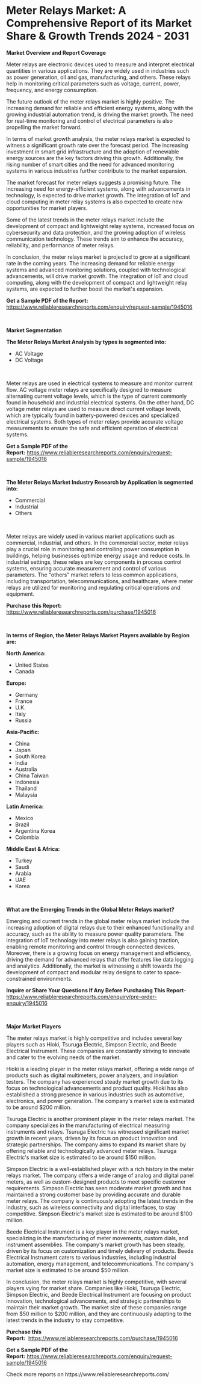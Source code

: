 <p><h1>Meter Relays Market: A Comprehensive Report of its Market Share & Growth Trends 2024 - 2031</h1></p><p><strong>Market Overview and Report Coverage</strong></p>
<p><p>Meter relays are electronic devices used to measure and interpret electrical quantities in various applications. They are widely used in industries such as power generation, oil and gas, manufacturing, and others. These relays help in monitoring critical parameters such as voltage, current, power, frequency, and energy consumption.</p><p>The future outlook of the meter relays market is highly positive. The increasing demand for reliable and efficient energy systems, along with the growing industrial automation trend, is driving the market growth. The need for real-time monitoring and control of electrical parameters is also propelling the market forward.</p><p>In terms of market growth analysis, the meter relays market is expected to witness a significant growth rate over the forecast period. The increasing investment in smart grid infrastructure and the adoption of renewable energy sources are the key factors driving this growth. Additionally, the rising number of smart cities and the need for advanced monitoring systems in various industries further contribute to the market expansion.</p><p>The market forecast for meter relays suggests a promising future. The increasing need for energy-efficient systems, along with advancements in technology, is expected to drive market growth. The integration of IoT and cloud computing in meter relay systems is also expected to create new opportunities for market players.</p><p>Some of the latest trends in the meter relays market include the development of compact and lightweight relay systems, increased focus on cybersecurity and data protection, and the growing adoption of wireless communication technology. These trends aim to enhance the accuracy, reliability, and performance of meter relays.</p><p>In conclusion, the meter relays market is projected to grow at a significant rate in the coming years. The increasing demand for reliable energy systems and advanced monitoring solutions, coupled with technological advancements, will drive market growth. The integration of IoT and cloud computing, along with the development of compact and lightweight relay systems, are expected to further boost the market's expansion.</p></p>
<p><strong>Get a Sample PDF of the Report:</strong> <a href="https://www.reliableresearchreports.com/enquiry/request-sample/1945016">https://www.reliableresearchreports.com/enquiry/request-sample/1945016</a></p>
<p>&nbsp;</p>
<p><strong>Market Segmentation</strong></p>
<p><strong>The Meter Relays Market Analysis by types is segmented into:</strong></p>
<p><ul><li>AC Voltage</li><li>DC Voltage</li></ul></p>
<p>&nbsp;</p>
<p><p>Meter relays are used in electrical systems to measure and monitor current flow. AC voltage meter relays are specifically designed to measure alternating current voltage levels, which is the type of current commonly found in household and industrial electrical systems. On the other hand, DC voltage meter relays are used to measure direct current voltage levels, which are typically found in battery-powered devices and specialized electrical systems. Both types of meter relays provide accurate voltage measurements to ensure the safe and efficient operation of electrical systems.</p></p>
<p><strong>Get a Sample PDF of the Report:</strong>&nbsp;<a href="https://www.reliableresearchreports.com/enquiry/request-sample/1945016">https://www.reliableresearchreports.com/enquiry/request-sample/1945016</a></p>
<p>&nbsp;</p>
<p><strong>The Meter Relays Market Industry Research by Application is segmented into:</strong></p>
<p><ul><li>Commercial</li><li>Industrial</li><li>Others</li></ul></p>
<p>&nbsp;</p>
<p><p>Meter relays are widely used in various market applications such as commercial, industrial, and others. In the commercial sector, meter relays play a crucial role in monitoring and controlling power consumption in buildings, helping businesses optimize energy usage and reduce costs. In industrial settings, these relays are key components in process control systems, ensuring accurate measurement and control of various parameters. The "others" market refers to less common applications, including transportation, telecommunications, and healthcare, where meter relays are utilized for monitoring and regulating critical operations and equipment.</p></p>
<p><strong>Purchase this Report:</strong>&nbsp; <a href="https://www.reliableresearchreports.com/purchase/1945016">https://www.reliableresearchreports.com/purchase/1945016</a></p>
<p>&nbsp;</p>
<p><strong>In terms of Region, the Meter Relays Market Players available by Region are:</strong></p>
<p>
    <p> <strong> North America: </strong>
        <ul>
            <li>United States</li>
            <li>Canada</li>
        </ul>
        </p> 
    <p> <strong> Europe: </strong>
        <ul>
            <li>Germany</li>
            <li>France</li>
            <li>U.K.</li>
            <li>Italy</li>
            <li>Russia</li>
        </ul>
        </p> 
    <p> <strong> Asia-Pacific: </strong>
        <ul>
            <li>China</li>
            <li>Japan</li>
            <li>South Korea</li>
            <li>India</li>
            <li>Australia</li>
            <li>China Taiwan</li>
            <li>Indonesia</li>
            <li>Thailand</li>
            <li>Malaysia</li>
        </ul>
        </p> 
    <p> <strong> Latin America: </strong>
        <ul>
            <li>Mexico</li>
            <li>Brazil</li>
            <li>Argentina Korea</li>
            <li>Colombia</li>
        </ul>
        </p> 
    <p> <strong> Middle East & Africa: </strong>
        <ul>
            <li>Turkey</li>
            <li>Saudi</li>
            <li>Arabia</li>
            <li>UAE</li>
            <li>Korea</li>
        </ul>
    </p>
    </p>
<p>&nbsp;</p>
<p><strong>What are the Emerging Trends in the Global Meter Relays market?</strong></p>
<p><p>Emerging and current trends in the global meter relays market include the increasing adoption of digital relays due to their enhanced functionality and accuracy, such as the ability to measure power quality parameters. The integration of IoT technology into meter relays is also gaining traction, enabling remote monitoring and control through connected devices. Moreover, there is a growing focus on energy management and efficiency, driving the demand for advanced relays that offer features like data logging and analytics. Additionally, the market is witnessing a shift towards the development of compact and modular relay designs to cater to space-constrained environments.</p></p>
<p><strong>Inquire or Share Your Questions If Any Before Purchasing This Report</strong>- <a href="https://www.reliableresearchreports.com/enquiry/pre-order-enquiry/1945016">https://www.reliableresearchreports.com/enquiry/pre-order-enquiry/1945016</a></p>
<p>&nbsp;</p>
<p><strong>Major Market Players</strong></p>
<p><p>The meter relays market is highly competitive and includes several key players such as Hioki, Tsuruga Electric, Simpson Electric, and Beede Electrical Instrument. These companies are constantly striving to innovate and cater to the evolving needs of the market.</p><p>Hioki is a leading player in the meter relays market, offering a wide range of products such as digital multimeters, power analyzers, and insulation testers. The company has experienced steady market growth due to its focus on technological advancements and product quality. Hioki has also established a strong presence in various industries such as automotive, electronics, and power generation. The company's market size is estimated to be around $200 million.</p><p>Tsuruga Electric is another prominent player in the meter relays market. The company specializes in the manufacturing of electrical measuring instruments and relays. Tsuruga Electric has witnessed significant market growth in recent years, driven by its focus on product innovation and strategic partnerships. The company aims to expand its market share by offering reliable and technologically advanced meter relays. Tsuruga Electric's market size is estimated to be around $150 million.</p><p>Simpson Electric is a well-established player with a rich history in the meter relays market. The company offers a wide range of analog and digital panel meters, as well as custom-designed products to meet specific customer requirements. Simpson Electric has seen moderate market growth and has maintained a strong customer base by providing accurate and durable meter relays. The company is continuously adopting the latest trends in the industry, such as wireless connectivity and digital interfaces, to stay competitive. Simpson Electric's market size is estimated to be around $100 million.</p><p>Beede Electrical Instrument is a key player in the meter relays market, specializing in the manufacturing of meter movements, custom dials, and instrument assemblies. The company's market growth has been steady, driven by its focus on customization and timely delivery of products. Beede Electrical Instrument caters to various industries, including industrial automation, energy management, and telecommunications. The company's market size is estimated to be around $50 million.</p><p>In conclusion, the meter relays market is highly competitive, with several players vying for market share. Companies like Hioki, Tsuruga Electric, Simpson Electric, and Beede Electrical Instrument are focusing on product innovation, technological advancements, and strategic partnerships to maintain their market growth. The market size of these companies range from $50 million to $200 million, and they are continuously adapting to the latest trends in the industry to stay competitive.</p></p>
<p><strong>Purchase this Report:</strong>&nbsp;&nbsp;<a href="https://www.reliableresearchreports.com/purchase/1945016">https://www.reliableresearchreports.com/purchase/1945016</a></p>
<p></p>
<p><strong>Get a Sample PDF of the Report:</strong>&nbsp;<a href="https://www.reliableresearchreports.com/enquiry/request-sample/1945016">https://www.reliableresearchreports.com/enquiry/request-sample/1945016</a></p>
<p>Check more reports on https://www.reliableresearchreports.com/</p>